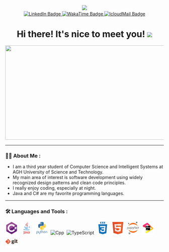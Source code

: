 <div id="header" align="center">

  <img src="https://i.giphy.com/media/M9gbBd9nbDrOTu1Mqx/giphy.gif" width="100"/>

  <div id="badges" align="center">
    <a href="https://www.linkedin.com/in/michal-palucki-a58036273/">
      <img src="https://img.shields.io/badge/LinkedIn-blue?style=for-the-badge&logo=linkedin&logoColor=white" alt="LinkedIn Badge"/>
    </a>
    <a href="https://wakatime.com/@uknowmee">
      <img src="https://img.shields.io/badge/WakaTime-brightgreen?style=for-the-badge&logo=wakatime&logoColor=white" alt="WakaTime Badge"/>
    </a>
    <a href="mailto:michalpalucki@icloud.com">
      <img src="https://img.shields.io/badge/Gmail-D14836?style=for-the-badge&logo=gmail&logoColor=white" alt="IcloudMail Badge"/>
    </a>
  </div>

  <h1>
    Hi there! It's nice to meet you!
    <img src="https://media.giphy.com/media/hvRJCLFzcasrR4ia7z/giphy.gif" width="30px"/>
  </h1>

</div>

<div align="center">
  <img src="https://media.giphy.com/media/dWesBcTLavkZuG35MI/giphy.gif" width="600" height="300"/>
</div>

---

### :man_technologist: About Me :

- I am a third year student of Computer Science and Intelligent Systems at AGH University of Science and Technology.
- My main area of interest is software development using widely recognized design patterns and clean code principles.
- I really enjoy coding, especially at night.
- Java and C# are my favorite programming languages.

---

### :hammer_and_wrench: Languages and Tools :

<div>
  <img src="https://github.com/devicons/devicon/blob/master/icons/csharp/csharp-original.svg" title="C#" alt="Java" width="40" height="40"/>&nbsp;
  <img src="https://github.com/devicons/devicon/blob/master/icons/java/java-original-wordmark.svg" title="Java" alt="Java" width="40" height="40"/>&nbsp;
  <img src="https://github.com/devicons/devicon/blob/master/icons/python/python-original-wordmark.svg" title="Python" alt="Python" width="40" height="40"/>&nbsp;
  <img src="https://cdn-icons-png.flaticon.com/512/6132/6132222.png" title="Cpp" alt="Cpp" width="40" height="40"/>&nbsp;
  <img src="https://cdn-icons-png.flaticon.com/512/5968/5968381.png" title="TypeScript" alt="TypeScript" width="40" height="40"/>&nbsp;
  <img src="https://github.com/devicons/devicon/blob/master/icons/css3/css3-plain-wordmark.svg"  title="CSS3" alt="CSS" width="40" height="40"/>&nbsp;
  <img src="https://github.com/devicons/devicon/blob/master/icons/html5/html5-original.svg" title="HTML5" alt="HTML" width="40" height="40"/>&nbsp;
  <img src="https://github.com/devicons/devicon/blob/master/icons/jupyter/jupyter-original-wordmark.svg" title="Jupyter" alt="Jupyter" width="40" height="40"/>&nbsp;
  <img src="https://github.com/devicons/devicon/blob/master/icons/jetbrains/jetbrains-original.svg" title="JetBrains" alt="JetBrains" width="40" height="40"/>&nbsp;
  <img src="https://github.com/devicons/devicon/blob/master/icons/git/git-original-wordmark.svg" title="GitHub" **alt="GitHub" width="40" height="40"/>
</div>

<!-- --- -->

<!-- ### :fire: My Stats : -->

<!-- ![Uknowmee's GitHub stats](https://github-readme-stats-git-master-uknowmee.vercel.app/api?username=uknowmee&show_icons=true&theme=transparent) -->

<!-- [![Top Langs](https://github-readme-stats-uknowmee.vercel.app/api/top-langs/?username=uknowmee&layout=compact)](https://github-readme-stats-uknowmee.vercel.app) -->
